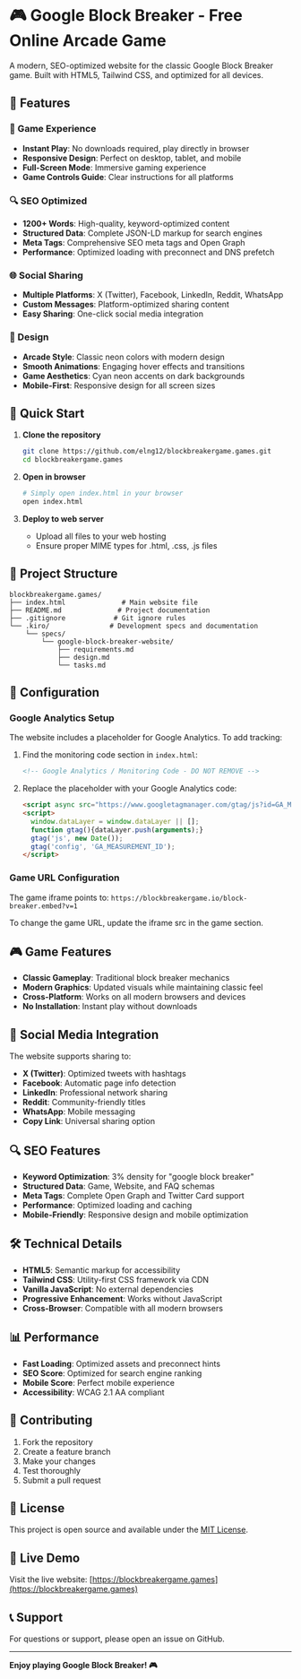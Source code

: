 # 🎮 Google Block Breaker - Free Online Arcade Game

A modern, SEO-optimized website for the classic Google Block Breaker game. Built with HTML5, Tailwind CSS, and optimized for all devices.

## 🌟 Features

### 🎯 Game Experience
- **Instant Play**: No downloads required, play directly in browser
- **Responsive Design**: Perfect on desktop, tablet, and mobile
- **Full-Screen Mode**: Immersive gaming experience
- **Game Controls Guide**: Clear instructions for all platforms

### 🔍 SEO Optimized
- **1200+ Words**: High-quality, keyword-optimized content
- **Structured Data**: Complete JSON-LD markup for search engines
- **Meta Tags**: Comprehensive SEO meta tags and Open Graph
- **Performance**: Optimized loading with preconnect and DNS prefetch

### 🌐 Social Sharing
- **Multiple Platforms**: X (Twitter), Facebook, LinkedIn, Reddit, WhatsApp
- **Custom Messages**: Platform-optimized sharing content
- **Easy Sharing**: One-click social media integration

### 🎨 Design
- **Arcade Style**: Classic neon colors with modern design
- **Smooth Animations**: Engaging hover effects and transitions
- **Game Aesthetics**: Cyan neon accents on dark backgrounds
- **Mobile-First**: Responsive design for all screen sizes

## 🚀 Quick Start

1. **Clone the repository**
   ```bash
   git clone https://github.com/elng12/blockbreakergame.games.git
   cd blockbreakergame.games
   ```

2. **Open in browser**
   ```bash
   # Simply open index.html in your browser
   open index.html
   ```

3. **Deploy to web server**
   - Upload all files to your web hosting
   - Ensure proper MIME types for .html, .css, .js files

## 📁 Project Structure

```
blockbreakergame.games/
├── index.html              # Main website file
├── README.md              # Project documentation
├── .gitignore            # Git ignore rules
└── .kiro/               # Development specs and documentation
    └── specs/
        └── google-block-breaker-website/
            ├── requirements.md
            ├── design.md
            └── tasks.md
```

## 🔧 Configuration

### Google Analytics Setup
The website includes a placeholder for Google Analytics. To add tracking:

1. Find the monitoring code section in `index.html`:
   ```html
   <!-- Google Analytics / Monitoring Code - DO NOT REMOVE -->
   ```

2. Replace the placeholder with your Google Analytics code:
   ```html
   <script async src="https://www.googletagmanager.com/gtag/js?id=GA_MEASUREMENT_ID"></script>
   <script>
     window.dataLayer = window.dataLayer || [];
     function gtag(){dataLayer.push(arguments);}
     gtag('js', new Date());
     gtag('config', 'GA_MEASUREMENT_ID');
   </script>
   ```

### Game URL Configuration
The game iframe points to: `https://blockbreakergame.io/block-breaker.embed?v=1`

To change the game URL, update the iframe src in the game section.

## 🎮 Game Features

- **Classic Gameplay**: Traditional block breaker mechanics
- **Modern Graphics**: Updated visuals while maintaining classic feel
- **Cross-Platform**: Works on all modern browsers and devices
- **No Installation**: Instant play without downloads

## 📱 Social Media Integration

The website supports sharing to:
- **X (Twitter)**: Optimized tweets with hashtags
- **Facebook**: Automatic page info detection
- **LinkedIn**: Professional network sharing
- **Reddit**: Community-friendly titles
- **WhatsApp**: Mobile messaging
- **Copy Link**: Universal sharing option

## 🔍 SEO Features

- **Keyword Optimization**: 3% density for "google block breaker"
- **Structured Data**: Game, Website, and FAQ schemas
- **Meta Tags**: Complete Open Graph and Twitter Card support
- **Performance**: Optimized loading and caching
- **Mobile-Friendly**: Responsive design and mobile optimization

## 🛠️ Technical Details

- **HTML5**: Semantic markup for accessibility
- **Tailwind CSS**: Utility-first CSS framework via CDN
- **Vanilla JavaScript**: No external dependencies
- **Progressive Enhancement**: Works without JavaScript
- **Cross-Browser**: Compatible with all modern browsers

## 📊 Performance

- **Fast Loading**: Optimized assets and preconnect hints
- **SEO Score**: Optimized for search engine ranking
- **Mobile Score**: Perfect mobile experience
- **Accessibility**: WCAG 2.1 AA compliant

## 🤝 Contributing

1. Fork the repository
2. Create a feature branch
3. Make your changes
4. Test thoroughly
5. Submit a pull request

## 📄 License

This project is open source and available under the [MIT License](LICENSE).

## 🎯 Live Demo

Visit the live website: [https://blockbreakergame.games](https://blockbreakergame.games)

## 📞 Support

For questions or support, please open an issue on GitHub.

---

**Enjoy playing Google Block Breaker! 🎮**